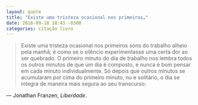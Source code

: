 ```yaml
---
layout: quote
title: "Existe uma tristeza ocasional nos primeiros…"
date: 2016-09-18 18:43 -0300
categories: citação livro
---
```

>Existe uma tristeza ocasional nos primeiros sons do trabalho alheio pela manhã; é como se o silêncio experimentasse uma certa dor ao ser quebrado. O primeiro minuto do dia de trabalho nos lembra todos os outros minutos de que um dia é composto, e nunca é bom pensar em cada minuto individualmente. Só depois que outros minutos se acumularam por cima do primeiro minuto, nu e solitário, o dia se integra de maneira mais segura ao seu transcurso.

— Jonathan Franzen, _Liberdade_.
